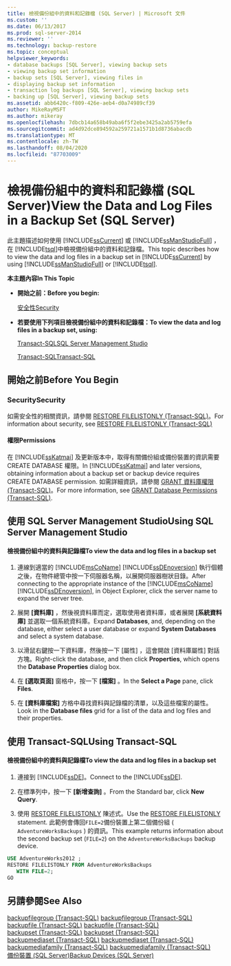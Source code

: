 ```yaml
---
title: 檢視備份組中的資料和記錄檔 (SQL Server) | Microsoft 文件
ms.custom: ''
ms.date: 06/13/2017
ms.prod: sql-server-2014
ms.reviewer: ''
ms.technology: backup-restore
ms.topic: conceptual
helpviewer_keywords:
- database backups [SQL Server], viewing backup sets
- viewing backup set information
- backup sets [SQL Server], viewing files in
- displaying backup set information
- transaction log backups [SQL Server], viewing backup sets
- backing up [SQL Server], viewing backup sets
ms.assetid: abb6420c-f809-426e-aeb4-d0a74989cf39
author: MikeRayMSFT
ms.author: mikeray
ms.openlocfilehash: 7dbcb14a658b49aba6f5f2ebe3425a2ab5759efa
ms.sourcegitcommit: ad4d92dce894592a259721a1571b1d8736abacdb
ms.translationtype: MT
ms.contentlocale: zh-TW
ms.lasthandoff: 08/04/2020
ms.locfileid: "87703009"
---
```

# <a name="view-the-data-and-log-files-in-a-backup-set-sql-server"></a><span data-ttu-id="008bd-102">檢視備份組中的資料和記錄檔 (SQL Server)</span><span class="sxs-lookup"><span data-stu-id="008bd-102">View the Data and Log Files in a Backup Set (SQL Server)</span></span>
  <span data-ttu-id="008bd-103">此主題描述如何使用 [!INCLUDE[ssCurrent](../../includes/sscurrent-md.md)] 或 [!INCLUDE[ssManStudioFull](../../includes/ssmanstudiofull-md.md)] ，在 [!INCLUDE[tsql](../../includes/tsql-md.md)]中檢視備份組中的資料和記錄檔。</span><span class="sxs-lookup"><span data-stu-id="008bd-103">This topic describes how to view the data and log files in a backup set in [!INCLUDE[ssCurrent](../../includes/sscurrent-md.md)] by using [!INCLUDE[ssManStudioFull](../../includes/ssmanstudiofull-md.md)] or [!INCLUDE[tsql](../../includes/tsql-md.md)].</span></span>  
  
 <span data-ttu-id="008bd-104">**本主題內容**</span><span class="sxs-lookup"><span data-stu-id="008bd-104">**In This Topic**</span></span>  
  
-   <span data-ttu-id="008bd-105">**開始之前：**</span><span class="sxs-lookup"><span data-stu-id="008bd-105">**Before you begin:**</span></span>  
  
     [<span data-ttu-id="008bd-106">安全性</span><span class="sxs-lookup"><span data-stu-id="008bd-106">Security</span></span>](#Security)  
  
-   <span data-ttu-id="008bd-107">**若要使用下列項目檢視備份組中的資料和記錄檔：**</span><span class="sxs-lookup"><span data-stu-id="008bd-107">**To view the data and log files in a backup set, using:**</span></span>  
  
     [<span data-ttu-id="008bd-108">Transact-SQL</span><span class="sxs-lookup"><span data-stu-id="008bd-108">SQL Server Management Studio</span></span>](#SSMSProcedure)  
  
     [<span data-ttu-id="008bd-109">Transact-SQL</span><span class="sxs-lookup"><span data-stu-id="008bd-109">Transact-SQL</span></span>](#TsqlProcedure)  
  
##  <a name="before-you-begin"></a><a name="BeforeYouBegin"></a> <span data-ttu-id="008bd-110">開始之前</span><span class="sxs-lookup"><span data-stu-id="008bd-110">Before You Begin</span></span>  
  
###  <a name="security"></a><a name="Security"></a> <span data-ttu-id="008bd-111">Security</span><span class="sxs-lookup"><span data-stu-id="008bd-111">Security</span></span>  
 <span data-ttu-id="008bd-112">如需安全性的相關資訊，請參閱 [RESTORE FILELISTONLY &#40;Transact-SQL&#41;](/sql/t-sql/statements/restore-statements-filelistonly-transact-sql)。</span><span class="sxs-lookup"><span data-stu-id="008bd-112">For information about security, see [RESTORE FILELISTONLY &#40;Transact-SQL&#41;](/sql/t-sql/statements/restore-statements-filelistonly-transact-sql)</span></span>  
  
####  <a name="permissions"></a><a name="Permissions"></a> <span data-ttu-id="008bd-113">權限</span><span class="sxs-lookup"><span data-stu-id="008bd-113">Permissions</span></span>  
 <span data-ttu-id="008bd-114">在 [!INCLUDE[ssKatmai](../../includes/sskatmai-md.md)] 及更新版本中，取得有關備份組或備份裝置的資訊需要 CREATE DATABASE 權限。</span><span class="sxs-lookup"><span data-stu-id="008bd-114">In [!INCLUDE[ssKatmai](../../includes/sskatmai-md.md)] and later versions, obtaining information about a backup set or backup device requires CREATE DATABASE permission.</span></span> <span data-ttu-id="008bd-115">如需詳細資訊，請參閱 [GRANT 資料庫權限 &#40;Transact-SQL&#41;](/sql/t-sql/statements/grant-database-permissions-transact-sql)。</span><span class="sxs-lookup"><span data-stu-id="008bd-115">For more information, see [GRANT Database Permissions &#40;Transact-SQL&#41;](/sql/t-sql/statements/grant-database-permissions-transact-sql).</span></span>  
  
##  <a name="using-sql-server-management-studio"></a><a name="SSMSProcedure"></a> <span data-ttu-id="008bd-116">使用 SQL Server Management Studio</span><span class="sxs-lookup"><span data-stu-id="008bd-116">Using SQL Server Management Studio</span></span>  
  
#### <a name="to-view-the-data-and-log-files-in-a-backup-set"></a><span data-ttu-id="008bd-117">檢視備份組中的資料與記錄檔</span><span class="sxs-lookup"><span data-stu-id="008bd-117">To view the data and log files in a backup set</span></span>  
  
1.  <span data-ttu-id="008bd-118">連線到適當的 [!INCLUDE[msCoName](../../includes/msconame-md.md)] [!INCLUDE[ssDEnoversion](../../includes/ssdenoversion-md.md)] 執行個體之後，在物件總管中按一下伺服器名稱，以展開伺服器樹狀目錄。</span><span class="sxs-lookup"><span data-stu-id="008bd-118">After connecting to the appropriate instance of the [!INCLUDE[msCoName](../../includes/msconame-md.md)] [!INCLUDE[ssDEnoversion](../../includes/ssdenoversion-md.md)], in Object Explorer, click the server name to expand the server tree.</span></span>  
  
2.  <span data-ttu-id="008bd-119">展開 **[資料庫]** ，然後視資料庫而定，選取使用者資料庫，或者展開 **[系統資料庫]** 並選取一個系統資料庫。</span><span class="sxs-lookup"><span data-stu-id="008bd-119">Expand **Databases**, and, depending on the database, either select a user database or expand **System Databases** and select a system database.</span></span>  
  
3.  <span data-ttu-id="008bd-120">以滑鼠右鍵按一下資料庫，然後按一下 [屬性]  ，這會開啟 [資料庫屬性]  對話方塊。</span><span class="sxs-lookup"><span data-stu-id="008bd-120">Right-click the database, and then click **Properties**, which opens the **Database Properties** dialog box.</span></span>  
  
4.  <span data-ttu-id="008bd-121">在 **[選取頁面]** 窗格中，按一下 **[檔案]** 。</span><span class="sxs-lookup"><span data-stu-id="008bd-121">In the **Select a Page** pane, click **Files**.</span></span>  
  
5.  <span data-ttu-id="008bd-122">在 **[資料庫檔案]** 方格中尋找資料與記錄檔的清單，以及這些檔案的屬性。</span><span class="sxs-lookup"><span data-stu-id="008bd-122">Look in the **Database files** grid for a list of the data and log files and their properties.</span></span>  
  
##  <a name="using-transact-sql"></a><a name="TsqlProcedure"></a> <span data-ttu-id="008bd-123">使用 Transact-SQL</span><span class="sxs-lookup"><span data-stu-id="008bd-123">Using Transact-SQL</span></span>  
  
#### <a name="to-view-the-data-and-log-files-in-a-backup-set"></a><span data-ttu-id="008bd-124">檢視備份組中的資料與記錄檔</span><span class="sxs-lookup"><span data-stu-id="008bd-124">To view the data and log files in a backup set</span></span>  
  
1.  <span data-ttu-id="008bd-125">連接到 [!INCLUDE[ssDE](../../includes/ssde-md.md)]。</span><span class="sxs-lookup"><span data-stu-id="008bd-125">Connect to the [!INCLUDE[ssDE](../../includes/ssde-md.md)].</span></span>  
  
2.  <span data-ttu-id="008bd-126">在標準列中，按一下 **[新增查詢]** 。</span><span class="sxs-lookup"><span data-stu-id="008bd-126">From the Standard bar, click **New Query**.</span></span>  
  
3.  <span data-ttu-id="008bd-127">使用 [RESTORE FILELISTONLY](/sql/t-sql/statements/restore-statements-filelistonly-transact-sql) 陳述式。</span><span class="sxs-lookup"><span data-stu-id="008bd-127">Use the [RESTORE FILELISTONLY](/sql/t-sql/statements/restore-statements-filelistonly-transact-sql) statement.</span></span> <span data-ttu-id="008bd-128">此範例會傳回`FILE=2`備份裝置上第二個備份組 ( `AdventureWorksBackups` ) 的資訊。</span><span class="sxs-lookup"><span data-stu-id="008bd-128">This example returns information about the second backup set (`FILE=2`) on the `AdventureWorksBackups` backup device.</span></span>  
  
```sql  
USE AdventureWorks2012 ;  
RESTORE FILELISTONLY FROM AdventureWorksBackups   
   WITH FILE=2;  
GO  
```  
  
## <a name="see-also"></a><span data-ttu-id="008bd-129">另請參閱</span><span class="sxs-lookup"><span data-stu-id="008bd-129">See Also</span></span>  
 <span data-ttu-id="008bd-130">[backupfilegroup &#40;Transact-SQL&#41;](/sql/relational-databases/system-tables/backupfilegroup-transact-sql) </span><span class="sxs-lookup"><span data-stu-id="008bd-130">[backupfilegroup &#40;Transact-SQL&#41;](/sql/relational-databases/system-tables/backupfilegroup-transact-sql) </span></span>  
 <span data-ttu-id="008bd-131">[backupfile &#40;Transact-SQL&#41;](/sql/relational-databases/system-tables/backupfile-transact-sql) </span><span class="sxs-lookup"><span data-stu-id="008bd-131">[backupfile &#40;Transact-SQL&#41;](/sql/relational-databases/system-tables/backupfile-transact-sql) </span></span>  
 <span data-ttu-id="008bd-132">[backupset &#40;Transact-SQL&#41;](/sql/relational-databases/system-tables/backupset-transact-sql) </span><span class="sxs-lookup"><span data-stu-id="008bd-132">[backupset &#40;Transact-SQL&#41;](/sql/relational-databases/system-tables/backupset-transact-sql) </span></span>  
 <span data-ttu-id="008bd-133">[backupmediaset &#40;Transact-SQL&#41;](/sql/relational-databases/system-tables/backupmediaset-transact-sql) </span><span class="sxs-lookup"><span data-stu-id="008bd-133">[backupmediaset &#40;Transact-SQL&#41;](/sql/relational-databases/system-tables/backupmediaset-transact-sql) </span></span>  
 <span data-ttu-id="008bd-134">[backupmediafamily &#40;Transact-SQL&#41;](/sql/relational-databases/system-tables/backupmediafamily-transact-sql) </span><span class="sxs-lookup"><span data-stu-id="008bd-134">[backupmediafamily &#40;Transact-SQL&#41;](/sql/relational-databases/system-tables/backupmediafamily-transact-sql) </span></span>  
 [<span data-ttu-id="008bd-135">備份裝置 &#40;SQL Server&#41;</span><span class="sxs-lookup"><span data-stu-id="008bd-135">Backup Devices &#40;SQL Server&#41;</span></span>](backup-devices-sql-server.md)  
  
  
